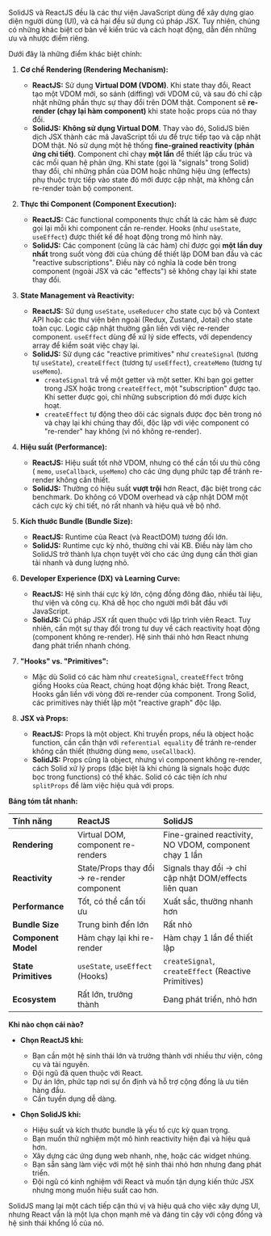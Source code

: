 SolidJS và ReactJS đều là các thư viện JavaScript dùng để xây dựng giao diện người dùng (UI), và cả hai đều sử dụng cú pháp JSX. Tuy nhiên, chúng có những khác biệt cơ bản về kiến trúc và cách hoạt động, dẫn đến những ưu và nhược điểm riêng.

Dưới đây là những điểm khác biệt chính:

1.  **Cơ chế Rendering (Rendering Mechanism):**
    *   **ReactJS:** Sử dụng **Virtual DOM (VDOM)**. Khi state thay đổi, React tạo một VDOM mới, so sánh (diffing) với VDOM cũ, và sau đó chỉ cập nhật những phần thực sự thay đổi trên DOM thật. Component sẽ **re-render (chạy lại hàm component)** khi state hoặc props của nó thay đổi.
    *   **SolidJS:** **Không sử dụng Virtual DOM**. Thay vào đó, SolidJS biên dịch JSX thành các mã JavaScript tối ưu để trực tiếp tạo và cập nhật DOM thật. Nó sử dụng một hệ thống **fine-grained reactivity (phản ứng chi tiết)**. Component chỉ chạy **một lần** để thiết lập cấu trúc và các mối quan hệ phản ứng. Khi state (gọi là "signals" trong Solid) thay đổi, chỉ những phần của DOM hoặc những hiệu ứng (effects) phụ thuộc trực tiếp vào state đó mới được cập nhật, mà không cần re-render toàn bộ component.

2.  **Thực thi Component (Component Execution):**
    *   **ReactJS:** Các functional components thực chất là các hàm sẽ được gọi lại mỗi khi component cần re-render. Hooks (như `useState`, `useEffect`) được thiết kế để hoạt động trong mô hình này.
    *   **SolidJS:** Các component (cũng là các hàm) chỉ được gọi **một lần duy nhất** trong suốt vòng đời của chúng để thiết lập DOM ban đầu và các "reactive subscriptions". Điều này có nghĩa là code bên trong component (ngoài JSX và các "effects") sẽ không chạy lại khi state thay đổi.

3.  **State Management và Reactivity:**
    *   **ReactJS:** Sử dụng `useState`, `useReducer` cho state cục bộ và Context API hoặc các thư viện bên ngoài (Redux, Zustand, Jotai) cho state toàn cục. Logic cập nhật thường gắn liền với việc re-render component. `useEffect` dùng để xử lý side effects, với dependency array để kiểm soát việc chạy lại.
    *   **SolidJS:** Sử dụng các "reactive primitives" như `createSignal` (tương tự `useState`), `createEffect` (tương tự `useEffect`), `createMemo` (tương tự `useMemo`).
        *   `createSignal` trả về một getter và một setter. Khi bạn gọi getter trong JSX hoặc trong `createEffect`, một "subscription" được tạo. Khi setter được gọi, chỉ những subscription đó mới được kích hoạt.
        *   `createEffect` tự động theo dõi các signals được đọc bên trong nó và chạy lại khi chúng thay đổi, độc lập với việc component có "re-render" hay không (vì nó không re-render).

4.  **Hiệu suất (Performance):**
    *   **ReactJS:** Hiệu suất tốt nhờ VDOM, nhưng có thể cần tối ưu thủ công ( `memo`, `useCallback`, `useMemo`) cho các ứng dụng phức tạp để tránh re-render không cần thiết.
    *   **SolidJS:** Thường có hiệu suất **vượt trội** hơn React, đặc biệt trong các benchmark. Do không có VDOM overhead và cập nhật DOM một cách cực kỳ chi tiết, nó rất nhanh và hiệu quả về bộ nhớ.

5.  **Kích thước Bundle (Bundle Size):**
    *   **ReactJS:** Runtime của React (và ReactDOM) tương đối lớn.
    *   **SolidJS:** Runtime cực kỳ nhỏ, thường chỉ vài KB. Điều này làm cho SolidJS trở thành lựa chọn tuyệt vời cho các ứng dụng cần thời gian tải nhanh và dung lượng nhỏ.

6.  **Developer Experience (DX) và Learning Curve:**
    *   **ReactJS:** Hệ sinh thái cực kỳ lớn, cộng đồng đông đảo, nhiều tài liệu, thư viện và công cụ. Khá dễ học cho người mới bắt đầu với JavaScript.
    *   **SolidJS:** Cú pháp JSX rất quen thuộc với lập trình viên React. Tuy nhiên, cần một sự thay đổi trong tư duy về cách reactivity hoạt động (component không re-render). Hệ sinh thái nhỏ hơn React nhưng đang phát triển nhanh chóng.

7.  **"Hooks" vs. "Primitives":**
    *   Mặc dù Solid có các hàm như `createSignal`, `createEffect` trông giống Hooks của React, chúng hoạt động khác biệt. Trong React, Hooks gắn liền với vòng đời re-render của component. Trong Solid, các primitives này thiết lập một "reactive graph" độc lập.

8.  **JSX và Props:**
    *   **ReactJS:** Props là một object. Khi truyền props, nếu là object hoặc function, cần cẩn thận với `referential equality` để tránh re-render không cần thiết (thường dùng `memo`, `useCallback`).
    *   **SolidJS:** Props cũng là object, nhưng vì component không re-render, cách Solid xử lý props (đặc biệt là khi chúng là signals hoặc được bọc trong functions) có thể khác. Solid có các tiện ích như `splitProps` để làm việc hiệu quả với props.

**Bảng tóm tắt nhanh:**

| Tính năng           | ReactJS                                     | SolidJS                                                     |
| :------------------ | :------------------------------------------ | :---------------------------------------------------------- |
| **Rendering**       | Virtual DOM, component re-renders           | Fine-grained reactivity, NO VDOM, component chạy 1 lần      |
| **Reactivity**      | State/Props thay đổi -> re-render component | Signals thay đổi -> chỉ cập nhật DOM/effects liên quan      |
| **Performance**     | Tốt, có thể cần tối ưu                      | Xuất sắc, thường nhanh hơn                                 |
| **Bundle Size**     | Trung bình đến lớn                           | Rất nhỏ                                                     |
| **Component Model** | Hàm chạy lại khi re-render                  | Hàm chạy 1 lần để thiết lập                                 |
| **State Primitives**| `useState`, `useEffect` (Hooks)             | `createSignal`, `createEffect` (Reactive Primitives)        |
| **Ecosystem**       | Rất lớn, trưởng thành                        | Đang phát triển, nhỏ hơn                                    |

**Khi nào chọn cái nào?**

*   **Chọn ReactJS khi:**
    *   Bạn cần một hệ sinh thái lớn và trưởng thành với nhiều thư viện, công cụ và tài nguyên.
    *   Đội ngũ đã quen thuộc với React.
    *   Dự án lớn, phức tạp nơi sự ổn định và hỗ trợ cộng đồng là ưu tiên hàng đầu.
    *   Cần tuyển dụng dễ dàng.

*   **Chọn SolidJS khi:**
    *   Hiệu suất và kích thước bundle là yếu tố cực kỳ quan trọng.
    *   Bạn muốn thử nghiệm một mô hình reactivity hiện đại và hiệu quả hơn.
    *   Xây dựng các ứng dụng web nhanh, nhẹ, hoặc các widget nhúng.
    *   Bạn sẵn sàng làm việc với một hệ sinh thái nhỏ hơn nhưng đang phát triển.
    *   Đội ngũ có kinh nghiệm với React và muốn tận dụng kiến thức JSX nhưng mong muốn hiệu suất cao hơn.

SolidJS mang lại một cách tiếp cận thú vị và hiệu quả cho việc xây dựng UI, nhưng React vẫn là một lựa chọn mạnh mẽ và đáng tin cậy với cộng đồng và hệ sinh thái khổng lồ của nó.